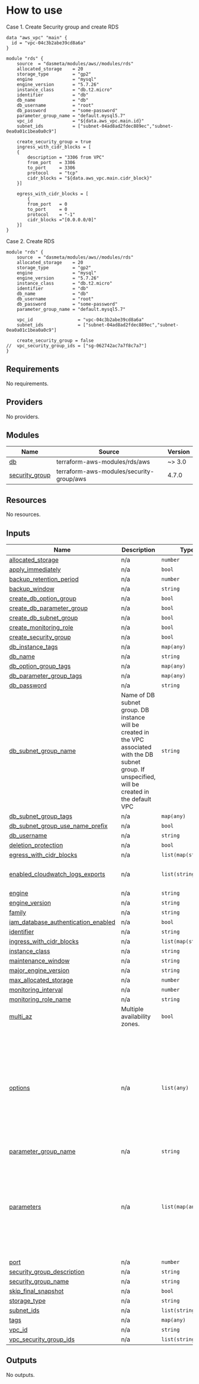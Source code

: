 # How to use

Case 1. Create Security group and create RDS

```
data "aws_vpc" "main" {
  id = "vpc-04c3b2abe39cd8a6a"
}

module "rds" {
    source  = "dasmeta/modules/aws//modules/rds"
    allocated_storage    = 20
    storage_type         = "gp2"
    engine               = "mysql"
    engine_version       = "5.7.26"
    instance_class       = "db.t2.micro"
    identifier           = "db"
    db_name              = "db"
    db_username          = "root"
    db_password          = "some-password"
    parameter_group_name = "default.mysql5.7"
    vpc_id               = "${data.aws_vpc.main.id}"
    subnet_ids           = ["subnet-04ad8ad2fdec889ec","subnet-0ea0a01c1bea0a0c9"]

    create_security_group = true
    ingress_with_cidr_blocks = [
    {
        description = "3306 from VPC"
        from_port   = 3306
        to_port     = 3306
        protocol    = "tcp"
        cidr_blocks = "${data.aws_vpc.main.cidr_block}"
    }]

    egress_with_cidr_blocks = [
        {
        from_port   = 0
        to_port     = 0
        protocol    = "-1"
        cidr_blocks ="[0.0.0.0/0]"
    }]
}
```

Case 2. Create RDS

```
module "rds" {
    source  = "dasmeta/modules/aws//modules/rds"
    allocated_storage    = 20
    storage_type         = "gp2"
    engine               = "mysql"
    engine_version       = "5.7.26"
    instance_class       = "db.t2.micro"
    identifier           = "db"
    db_name              = "db"
    db_username          = "root"
    db_password          = "some-password"
    parameter_group_name = "default.mysql5.7"

    vpc_id                 = "vpc-04c3b2abe39cd8a6a"
    subnet_ids             = ["subnet-04ad8ad2fdec889ec","subnet-0ea0a01c1bea0a0c9"]

    create_security_group = false
//  vpc_security_group_ids = ["sg-062742ac7a7f8c7a7"]
}
```

<!-- BEGINNING OF PRE-COMMIT-TERRAFORM DOCS HOOK -->
## Requirements

No requirements.

## Providers

No providers.

## Modules

| Name | Source | Version |
|------|--------|---------|
| <a name="module_db"></a> [db](#module\_db) | terraform-aws-modules/rds/aws | ~> 3.0 |
| <a name="module_security_group"></a> [security\_group](#module\_security\_group) | terraform-aws-modules/security-group/aws | 4.7.0 |

## Resources

No resources.

## Inputs

| Name | Description | Type | Default | Required |
|------|-------------|------|---------|:--------:|
| <a name="input_allocated_storage"></a> [allocated\_storage](#input\_allocated\_storage) | n/a | `number` | `20` | no |
| <a name="input_apply_immediately"></a> [apply\_immediately](#input\_apply\_immediately) | n/a | `bool` | `false` | no |
| <a name="input_backup_retention_period"></a> [backup\_retention\_period](#input\_backup\_retention\_period) | n/a | `number` | `0` | no |
| <a name="input_backup_window"></a> [backup\_window](#input\_backup\_window) | n/a | `string` | `"03:00-06:00"` | no |
| <a name="input_create_db_option_group"></a> [create\_db\_option\_group](#input\_create\_db\_option\_group) | n/a | `bool` | `false` | no |
| <a name="input_create_db_parameter_group"></a> [create\_db\_parameter\_group](#input\_create\_db\_parameter\_group) | n/a | `bool` | `false` | no |
| <a name="input_create_db_subnet_group"></a> [create\_db\_subnet\_group](#input\_create\_db\_subnet\_group) | n/a | `bool` | `true` | no |
| <a name="input_create_monitoring_role"></a> [create\_monitoring\_role](#input\_create\_monitoring\_role) | n/a | `bool` | `false` | no |
| <a name="input_create_security_group"></a> [create\_security\_group](#input\_create\_security\_group) | n/a | `bool` | `false` | no |
| <a name="input_db_instance_tags"></a> [db\_instance\_tags](#input\_db\_instance\_tags) | n/a | `map(any)` | `{}` | no |
| <a name="input_db_name"></a> [db\_name](#input\_db\_name) | n/a | `string` | n/a | yes |
| <a name="input_db_option_group_tags"></a> [db\_option\_group\_tags](#input\_db\_option\_group\_tags) | n/a | `map(any)` | `{}` | no |
| <a name="input_db_parameter_group_tags"></a> [db\_parameter\_group\_tags](#input\_db\_parameter\_group\_tags) | n/a | `map(any)` | `{}` | no |
| <a name="input_db_password"></a> [db\_password](#input\_db\_password) | n/a | `string` | n/a | yes |
| <a name="input_db_subnet_group_name"></a> [db\_subnet\_group\_name](#input\_db\_subnet\_group\_name) | Name of DB subnet group. DB instance will be created in the VPC associated with the DB subnet group. If unspecified, will be created in the default VPC | `string` | `null` | no |
| <a name="input_db_subnet_group_tags"></a> [db\_subnet\_group\_tags](#input\_db\_subnet\_group\_tags) | n/a | `map(any)` | `{}` | no |
| <a name="input_db_subnet_group_use_name_prefix"></a> [db\_subnet\_group\_use\_name\_prefix](#input\_db\_subnet\_group\_use\_name\_prefix) | n/a | `bool` | `false` | no |
| <a name="input_db_username"></a> [db\_username](#input\_db\_username) | n/a | `string` | n/a | yes |
| <a name="input_deletion_protection"></a> [deletion\_protection](#input\_deletion\_protection) | n/a | `bool` | `false` | no |
| <a name="input_egress_with_cidr_blocks"></a> [egress\_with\_cidr\_blocks](#input\_egress\_with\_cidr\_blocks) | n/a | `list(map(string))` | `[]` | no |
| <a name="input_enabled_cloudwatch_logs_exports"></a> [enabled\_cloudwatch\_logs\_exports](#input\_enabled\_cloudwatch\_logs\_exports) | n/a | `list(string)` | <pre>[<br>  "general"<br>]</pre> | no |
| <a name="input_engine"></a> [engine](#input\_engine) | n/a | `string` | `"mysql"` | no |
| <a name="input_engine_version"></a> [engine\_version](#input\_engine\_version) | n/a | `string` | `"5.7.26"` | no |
| <a name="input_family"></a> [family](#input\_family) | n/a | `string` | `"mysql5.7"` | no |
| <a name="input_iam_database_authentication_enabled"></a> [iam\_database\_authentication\_enabled](#input\_iam\_database\_authentication\_enabled) | n/a | `bool` | `true` | no |
| <a name="input_identifier"></a> [identifier](#input\_identifier) | n/a | `string` | n/a | yes |
| <a name="input_ingress_with_cidr_blocks"></a> [ingress\_with\_cidr\_blocks](#input\_ingress\_with\_cidr\_blocks) | n/a | `list(map(string))` | `[]` | no |
| <a name="input_instance_class"></a> [instance\_class](#input\_instance\_class) | n/a | `string` | `"db.t3.medium"` | no |
| <a name="input_maintenance_window"></a> [maintenance\_window](#input\_maintenance\_window) | n/a | `string` | `"Mon:00:00-Mon:03:00"` | no |
| <a name="input_major_engine_version"></a> [major\_engine\_version](#input\_major\_engine\_version) | n/a | `string` | `"5.7"` | no |
| <a name="input_max_allocated_storage"></a> [max\_allocated\_storage](#input\_max\_allocated\_storage) | n/a | `number` | `100` | no |
| <a name="input_monitoring_interval"></a> [monitoring\_interval](#input\_monitoring\_interval) | n/a | `number` | `0` | no |
| <a name="input_monitoring_role_name"></a> [monitoring\_role\_name](#input\_monitoring\_role\_name) | n/a | `string` | `null` | no |
| <a name="input_multi_az"></a> [multi\_az](#input\_multi\_az) | Multiple availability zones. | `bool` | `true` | no |
| <a name="input_options"></a> [options](#input\_options) | n/a | `list(any)` | <pre>[<br>  {<br>    "option_name": "MARIADB_AUDIT_PLUGIN",<br>    "option_settings": [<br>      {<br>        "name": "SERVER_AUDIT_EVENTS",<br>        "value": "CONNECT"<br>      },<br>      {<br>        "name": "SERVER_AUDIT_FILE_ROTATIONS",<br>        "value": "37"<br>      }<br>    ]<br>  }<br>]</pre> | no |
| <a name="input_parameter_group_name"></a> [parameter\_group\_name](#input\_parameter\_group\_name) | n/a | `string` | `"default.mysql5.7"` | no |
| <a name="input_parameters"></a> [parameters](#input\_parameters) | n/a | `list(map(any))` | <pre>[<br>  {<br>    "name": "character_set_client",<br>    "value": "utf8mb4"<br>  },<br>  {<br>    "name": "character_set_server",<br>    "value": "utf8mb4"<br>  },<br>  {<br>    "max_connections": "500"<br>  }<br>]</pre> | no |
| <a name="input_port"></a> [port](#input\_port) | n/a | `number` | `3306` | no |
| <a name="input_security_group_description"></a> [security\_group\_description](#input\_security\_group\_description) | n/a | `string` | `"MySQL security group"` | no |
| <a name="input_security_group_name"></a> [security\_group\_name](#input\_security\_group\_name) | n/a | `string` | `"db_security_group"` | no |
| <a name="input_skip_final_snapshot"></a> [skip\_final\_snapshot](#input\_skip\_final\_snapshot) | n/a | `bool` | `true` | no |
| <a name="input_storage_type"></a> [storage\_type](#input\_storage\_type) | n/a | `string` | `"gp2"` | no |
| <a name="input_subnet_ids"></a> [subnet\_ids](#input\_subnet\_ids) | n/a | `list(string)` | n/a | yes |
| <a name="input_tags"></a> [tags](#input\_tags) | n/a | `map(any)` | `{}` | no |
| <a name="input_vpc_id"></a> [vpc\_id](#input\_vpc\_id) | n/a | `string` | `""` | no |
| <a name="input_vpc_security_group_ids"></a> [vpc\_security\_group\_ids](#input\_vpc\_security\_group\_ids) | n/a | `list(string)` | `[]` | no |

## Outputs

No outputs.
<!-- END OF PRE-COMMIT-TERRAFORM DOCS HOOK -->
